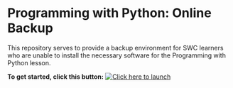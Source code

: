 # Programming with Python: Online Backup

This repository serves to provide a backup environment for SWC learners who are
unable to install the necessary software for the Programming with Python lesson.

**To get started, click this button:** [![Click here to launch ](https://mybinder.org/badge_logo.svg)](https://mybinder.org/v2/gh/carpentries/scaffolds/swc-python-novice-inflammation)

